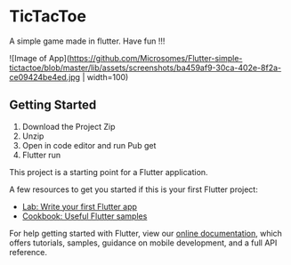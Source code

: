 # TicTacToe

A simple game made in flutter. Have fun !!!


![Image of App](https://github.com/Microsomes/Flutter-simple-tictactoe/blob/master/lib/assets/screenshots/ba459af9-30ca-402e-8f2a-ce09424be4ed.jpg | width=100)

## Getting Started

1) Download the Project Zip
2) Unzip
3) Open in code editor and run Pub get
4) Flutter run

This project is a starting point for a Flutter application.

A few resources to get you started if this is your first Flutter project:

- [Lab: Write your first Flutter app](https://flutter.dev/docs/get-started/codelab)
- [Cookbook: Useful Flutter samples](https://flutter.dev/docs/cookbook)

For help getting started with Flutter, view our
[online documentation](https://flutter.dev/docs), which offers tutorials,
samples, guidance on mobile development, and a full API reference.

